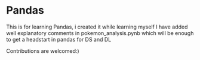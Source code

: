 # Pandas
This is for learning Pandas, i created it while learning myself
I have added well explanatory comments in pokemon_analysis.pynb which will be enough to get a headstart in pandas for DS and DL


Contributions are welcomed:)